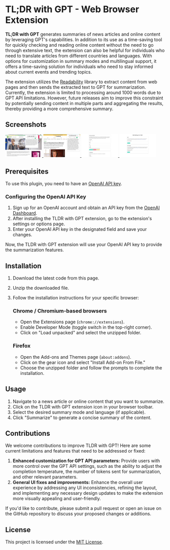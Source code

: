 # TL;DR with GPT - Web Browser Extension

**TL;DR with GPT** generates summaries of news articles and online content by leveraging GPT's capabilities. In addition to its use as a time-saving tool for quickly checking and reading online content without the need to go through extensive text, the extension can also be helpful for individuals who need to translate articles from different countries and languages. With options for customization in summary modes and multilingual support, it offers a time-saving solution for individuals who need to stay informed about current events and trending topics.

The extension utilizes the [Readability](https://github.com/mozilla/readability) library  to extract content from web pages and then sends the extracted text to GPT for summarization. Currently, the extension is limited to processing around 1000 words due to GPT API limitations. However, future releases aim to improve this constraint by potentially sending content in multiple parts and aggregating the results, thereby providing a more comprehensive summary.
 

## Screenshots
<a href="./images/tldr/capture6.jpg" target="_blank">
  <img src="./images/tldr/capture6.jpg" alt="Capture 4" width="23%" style="max-width: 200px;">
</a>

<a href="./images/tldr/capture 1.jpg" target="_blank">
  <img src="./images/tldr/capture 1.jpg" alt="Capture 1" width="23%" style="max-width: 200px;">
</a>
<a href="./images/tldr/capture2.jpg" target="_blank">
  <img src="./images/tldr/capture2.jpg" alt="Capture 2" width="23%" style="max-width: 200px;">
</a>
<a href="./images/tldr/capture3.jpg" target="_blank">
  <img src="./images/tldr/capture3.jpg" alt="Capture 3" width="23%" style="max-width: 200px;">
</a>

## Prerequisites

To use this plugin, you need to have an [OpenAI API key](https://beta.openai.com/signup/).

### Configuring the OpenAI API Key

1. Sign up for an OpenAI account and obtain an API key from the [OpenAI Dashboard](https://beta.openai.com/signup/).
2. After installing the TLDR with GPT extension, go to the extension's settings or options page.
3. Enter your OpenAI API key in the designated field and save your changes.

Now, the TLDR with GPT extension will use your OpenAI API key to provide the summarization features.


## Installation

1. Download the latest code from this page.
2. Unzip the downloaded file.
3. Follow the installation instructions for your specific browser:

   ### Chrome / Chromium-based browsers
   - Open the Extensions page (`chrome://extensions`).
   - Enable Developer Mode (toggle switch in the top-right corner).
   - Click on "Load unpacked" and select the unzipped folder.

   ### Firefox
   - Open the Add-ons and Themes page (`about:addons`).
   - Click on the gear icon and select "Install Add-on From File."
   - Choose the unzipped folder and follow the prompts to complete the installation.

## Usage

1. Navigate to a news article or online content that you want to summarize.
2. Click on the TLDR with GPT extension icon in your browser toolbar.
3. Select the desired summary mode and language (if applicable).
4. Click "Summarize" to generate a concise summary of the content.

## Contributions
We welcome contributions to improve TLDR with GPT! Here are some current limitations and features that need to be addressed or fixed:

1. **Enhanced customization for GPT API parameters:** Provide users with more control over the GPT API settings, such as the ability to adjust the completion temperature, the number of tokens sent for summarization, and other relevant parameters.
2. **General UI fixes and improvements:** Enhance the overall user experience by addressing any UI inconsistencies, refining the layout, and implementing any necessary design updates to make the extension more visually appealing and user-friendly.

If you'd like to contribute, please submit a pull request or open an issue on the GitHub repository to discuss your proposed changes or additions.



## License

This project is licensed under the [MIT License](LICENSE).

